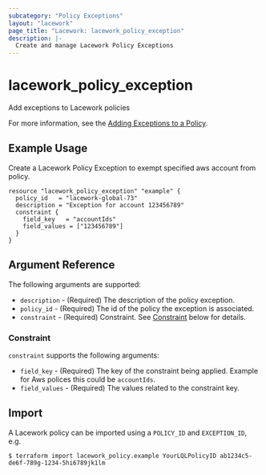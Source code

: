 ```yaml
---
subcategory: "Policy Exceptions"
layout: "lacework"
page_title: "Lacework: lacework_policy_exception"
description: |-
  Create and manage Lacework Policy Exceptions
---
```


# lacework\_policy\_exception

Add exceptions to Lacework policies

For more information, see the [Adding Exceptions to a Policy](https://docs.lacework.com/add-exception-to-LQL-policy-lw-console).

## Example Usage

Create a Lacework Policy Exception to exempt specified aws account from policy.

```hcl
resource "lacework_policy_exception" "example" {
  policy_id   = "lacework-global-73"
  description = "Exception for account 123456789"
  constraint {
    field_key   = "accountIds"
    field_values = ["123456789"]
  }
}
```

## Argument Reference

The following arguments are supported:

* `description` - (Required) The description of the policy exception.
* `policy_id` - (Required) The id of the policy the exception is associated.
* `constraint` - (Required) Constraint. See [Constraint](#Constraint) below for details.

### Constraint

`constraint` supports the following arguments:

* `field_key` - (Required) The key of the constraint being applied. Example for Aws polices this could be `accountIds`.
* `field_values` - (Required) The values related to the constraint key.

## Import

A Lacework policy can be imported using a `POLICY_ID` and `EXCEPTION_ID`, e.g.

```
$ terraform import lacework_policy.example YourLQLPolicyID ab1234c5-de6f-789g-1234-5hi6789jk1lm
```
